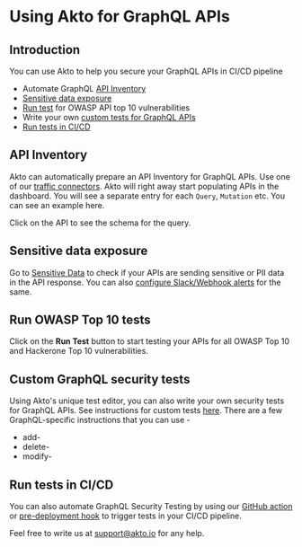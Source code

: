 # Using Akto for GraphQL APIs

## Introduction

You can use Akto to help you secure your GraphQL APIs in CI/CD pipeline

 - Automate GraphQL [API Inventory](#api-inventory)
 - [Sensitive data exposure](#sensitive-data-exposure)
 - [Run test](#run-owasp-top-10-tests) for OWASP API top 10 vulnerabilities
 - Write your own [custom tests for GraphQL APIs](#custom-graphql-security-tests)
 - [Run tests in CI/CD](#run-tests-in-ci/cd)

## API Inventory

Akto can automatically prepare an API Inventory for GraphQL APIs. Use one of our [traffic connectors](../traffic-connections/traffic-data-sources/README.md). 
Akto will right away start populating APIs in the dashboard. You will see a separate entry for each `Query`, `Mutation` etc. You can see an example here.

Click on the API to see the schema for the query. 


## Sensitive data exposure
Go to [Sensitive Data](../api-inventory/concepts/sensitive-data.md) to check if your APIs are sending sensitive or PII data in the API response. You can also [configure Slack/Webhook alerts](../api-inventory/concepts/alerts.md) for the same.

## Run OWASP Top 10 tests
Click on the **Run Test** button to start testing your APIs for all OWASP Top 10 and Hackerone Top 10 vulnerabilities. 

## Custom GraphQL security tests
Using Akto's unique test editor, you can also write your own security tests for GraphQL APIs. See instructions for custom tests [here](../test-editor/overview.md).
There are a few GraphQL-specific instructions that you can use - 
 
- add-
- delete-
- modify-

## Run tests in CI/CD
You can also automate GraphQL Security Testing by using our [GitHub action](run-tests-in-cicd.md) or [pre-deployment hook](run-tests-in-cli-using-akto.md) to trigger tests in your CI/CD pipeline. 

Feel free to write us at support@akto.io for any help.